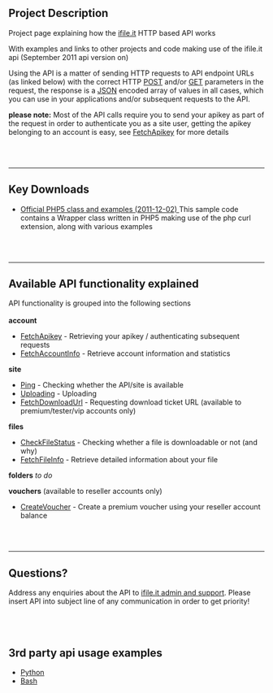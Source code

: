 ## Project Description ##

Project page explaining how the [ifile.it](http://ifile.it/) HTTP based API works

With examples and links to other projects and code making use of the ifile.it api (September 2011 api version on)

Using the API is a matter of sending HTTP requests to API endpoint URLs (as linked below) with the correct HTTP [POST](http://en.wikipedia.org/wiki/POST_(HTTP)) and/or [GET](http://en.wikipedia.org/wiki/Hypertext_Transfer_Protocol#Request_methods) parameters in the request, the response is a [JSON](http://www.json.org/) encoded array of values in all cases, which you can use in your applications and/or subsequent requests to the API.

**please note:** Most of the API calls require you to send your apikey as part of the request in order to authenticate you as a site user, getting the apikey belonging to an account is easy, see [FetchApikey](FetchApikey.md) for more details

<br><br>
<hr />
<h2>Key Downloads</h2>

<ul><li><a href='http://code.google.com/p/ifileit/downloads/detail?name=ifileapi_2011-12-02.zip&can=2&q='>Official PHP5 class and examples (2011-12-02) </a> This sample code contains a Wrapper class written in PHP5 making use of the php curl extension, along with various examples</li></ul>

<br><br>
<hr />
<h2>Available API functionality explained</h2>
API functionality is grouped into the following sections<br>
<br>
<b>account</b>
<ul><li><a href='FetchApikey.md'>FetchApikey</a> - Retrieving your apikey / authenticating subsequent requests<br>
</li><li><a href='FetchAccountInfo.md'>FetchAccountInfo</a> - Retrieve account information and statistics</li></ul>

<b>site</b>
<ul><li><a href='Ping.md'>Ping</a> - Checking whether the API/site is available<br>
</li><li><a href='Uploading.md'>Uploading</a> - Uploading<br>
</li><li><a href='FetchDownloadUrl.md'>FetchDownloadUrl</a> - Requesting download ticket URL (available to premium/tester/vip accounts only)</li></ul>

<b>files</b>
<ul><li><a href='CheckFileStatus.md'>CheckFileStatus</a> - Checking whether a file is downloadable or not (and why)<br>
</li><li><a href='FetchFileInfo.md'>FetchFileInfo</a> - Retrieve detailed information about your file</li></ul>

<b>folders</b>
<i>to do</i>

<b>vouchers</b> (available to reseller accounts only)<br>
<ul><li><a href='CreateVoucher.md'>CreateVoucher</a> - Create a premium voucher using your reseller account balance</li></ul>


<br><br>
<hr />
<h2>Questions?</h2>
Address any enquiries about the API to <a href='http://ifile.it/help-contact.html'>ifile.it admin and support</a>. Please insert API into subject line of any communication in order to get priority!<br>
<br>
<br><br>
<h2>3rd party api usage examples</h2>
<ul><li><a href='http://facundoolano.wordpress.com/category/ifile-it/'>Python </a>
</li><li><a href='http://code.google.com/p/ifileit/downloads/detail?name=ifile.zip&can=2&q='>Bash</a>